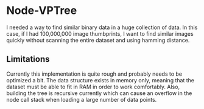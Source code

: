# Node-VPTree
I needed a way to find similar binary data in a huge collection of data.
In this case, if I had 100,000,000 image thumbprints, I want to find similar images quickly without scanning the entire dataset
and using hamming distance.

## Limitations
Currently this implementation is quite rough and probably needs to be optimized a bit. The data structure exists in memory only,
meaning that the dataset must be able to fit in RAM in order to work comfortably. Also, building the tree is recursive currently
which can cause an overflow in the node call stack when loading a large number of data points.
